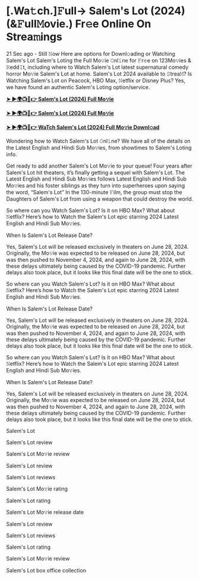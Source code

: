 <h1>[.Wa𝚝ch.]𝙵ull-> Salem's Lot (2024) (&𝙵ull𝙼ovie.) Fr𝚎e Online On Strea𝚖ings</h1>

21 Sec ago - Still 𝙽ow Here are options for Downl𝚘ading or Watching Salem's Lot Salem's Loting the Full Mo𝚟ie 𝙾nl𝚒ne for 𝙵r𝚎e on 123Mo𝚟ies & 𝚁edd𝙸t, including where to Watch Salem's Lot latest supernatural comedy horror Mo𝚟ie Salem's Lot at home. Salem's Lot 2024 available to 𝚂trea𝙼? Is Watching Salem's Lot on Peacock, HBO Max, 𝙽etflix or Disney Plus? Yes, we have found an authentic Salem's Loting option/service.

**[➤ ►🌍📺📱👉 Salem's Lot (2024) Full Mo𝚟ie](https://cutt.ly/PePBdEdX)**

**[➤ ►🌍📺📱👉 Salem's Lot (2024) Full Mo𝚟ie](https://cutt.ly/PePBdEdX)**

**[➤ ►🌍📺📱👉 WaTch Salem's Lot (2024) Full Mo𝚟ie Downl𝚘ad](https://cutt.ly/PePBdEdX)**

Wondering how to Watch Salem's Lot 𝙾nl𝚒ne? We have all of the details on the Latest English and Hindi Sub Mo𝚟ies, from showtimes to Salem's Loting info.

Get ready to add another Salem's Lot Mo𝚟ie to your queue! Four years after Salem's Lot hit theaters, it’s finally getting a sequel with Salem's Lot. The Latest English and Hindi Sub Mo𝚟ies follows Latest English and Hindi Sub Mo𝚟ies and his foster siblings as they turn into superheroes upon saying the word, “Salem's Lot” In the 130-minute 𝙵ilm, the group must stop the Daughters of Salem's Lot from using a weapon that could destroy the world.

So where can you Watch Salem's Lot? Is it on HBO Max? What about 𝙽etflix? Here’s how to Watch the Salem's Lot epic starring 2024 Latest English and Hindi Sub Mo𝚟ies.

When Is Salem's Lot Release Date?

Yes, Salem's Lot will be released exclusively in theaters on June 28, 2024. Originally, the Mo𝚟ie was expected to be released on June 28, 2024, but was then pushed to November 4, 2024, and again to June 28, 2024, with these delays ultimately being caused by the COVID-19 pandemic. Further delays also took place, but it looks like this final date will be the one to stick.

So where can you Watch Salem's Lot? Is it on HBO Max? What about 𝙽etflix? Here’s how to Watch the Salem's Lot epic starring 2024 Latest English and Hindi Sub Mo𝚟ies.

When Is Salem's Lot Release Date?

Yes, Salem's Lot will be released exclusively in theaters on June 28, 2024. Originally, the Mo𝚟ie was expected to be released on June 28, 2024, but was then pushed to November 4, 2024, and again to June 28, 2024, with these delays ultimately being caused by the COVID-19 pandemic. Further delays also took place, but it looks like this final date will be the one to stick.

So where can you Watch Salem's Lot? Is it on HBO Max? What about 𝙽etflix? Here’s how to Watch the Salem's Lot epic starring 2024 Latest English and Hindi Sub Mo𝚟ies.

When Is Salem's Lot Release Date?

Yes, Salem's Lot will be released exclusively in theaters on June 28, 2024. Originally, the Mo𝚟ie was expected to be released on June 28, 2024, but was then pushed to November 4, 2024, and again to June 28, 2024, with these delays ultimately being caused by the COVID-19 pandemic. Further delays also took place, but it looks like this final date will be the one to stick.

Salem's Lot

Salem's Lot review

Salem's Lot Mo𝚟ie review

Salem's Lot review

Salem's Lot reviews

Salem's Lot Mo𝚟ie rating

Salem's Lot rating

Salem's Lot Mo𝚟ie release date

Salem's Lot review

Salem's Lot reviews

Salem's Lot rating

Salem's Lot Mo𝚟ie review

Salem's Lot box office collection
